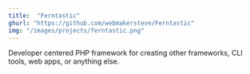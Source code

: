 ```yaml
---
title:  "Ferntastic"
ghurl: "https://github.com/webmakersteve/Ferntastic"
img: "/images/projects/ferntastic.png"
---
```


Developer centered PHP framework for creating other frameworks, CLI tools, web apps, or anything else.
